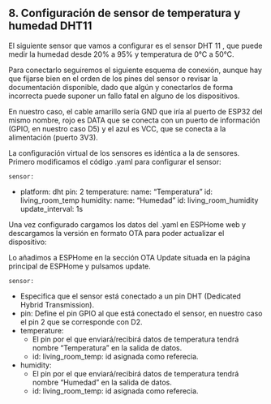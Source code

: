 ## 8. Configuración de sensor de temperatura y humedad DHT11

El siguiente sensor que vamos a configurar es el sensor DHT 11 , que puede medir la
humedad desde 20% a 95% y temperatura de 0°C a 50°C.

Para conectarlo seguiremos el siguiente esquema de conexión, aunque hay que fijarse bien
en el orden de los pines del sensor o revisar la documentación disponible, dado que algún
y conectarlos de forma incorrecta puede suponer
un fallo fatal en alguno de los dispositivos.

En nuestro caso, el cable amarillo sería GND que iría al puerto de ESP32 del mismo nombre,
rojo es DATA que se conecta con un puerto de información (GPIO, en nuestro caso D5) y el azul
es VCC, que se conecta a la alimentación (puerto 3V3).

La configuración virtual de los sensores es idéntica a la de sensores. Primero modificamos
el código .yaml para configurar el sensor:

```
sensor:
```
- platform: dht
pin: 2
temperature:
name: “Temperatura”
id: living_room_temp
humidity:
name: “Humedad”
id: living_room_humidity
update_interval: 1s


Una vez configurado cargamos los datos del .yaml en ESPHome web y descargamos la
versión en formato OTA para poder actualizar el dispositivo:

Lo añadimos a ESPHome en la sección OTA Update situada en la página principal de
ESPHome y pulsamos update.

```
sensor:
```
- Especifica que el sensor está conectado a un pin DHT (Dedicated
    Hybrid Transmission).
- pin: Define el pin GPIO al que está conectado el sensor, en nuestro caso el pin
    2 que se corresponde con D2.
- temperature:
    - El pin por el que enviará/recibirá datos de temperatura
       tendrá nombre “Temperatura” en la salida de datos.
    - id: living_room_temp: id asignada como referecia.
- humidity:
    - El pin por el que enviará/recibirá datos de temperatura
       tendrá nombre “Humedad” en la salida de datos.
    - id: living_room_temp: id asignada como referecia.
